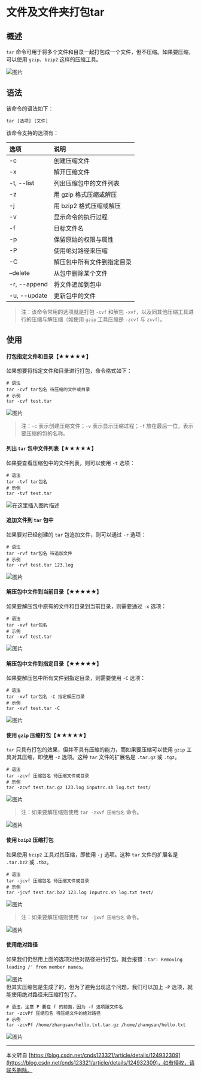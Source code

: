 # 文件及文件夹打包tar

概述
---

`tar` 命令可用于将多个文件和目录一起打包成一个文件，但不压缩。如果要压缩，可以使用 `gzip`、`bzip2` 这样的压缩工具。

![图片](../_media/Snipaste_2022-08-17_11-47-56.png ':size=80%')

语法
---

该命令的语法如下：

```
tar [选项] [文件]
```

该命令支持的选项有：

| 选项 | 说明 |
| :-- | :-- |
| \-c | 创建压缩文件 |
| \-x | 解开压缩文件 |
| \-t, --list | 列出压缩包中的文件列表 |
| \-z | 用 gzip 格式压缩或解压 |
| \-j | 用 bzip2 格式压缩或解压 |
| \-v | 显示命令的执行过程 |
| \-f | 目标文件名 |
| \-p | 保留原始的权限与属性 |
| \-P | 使用绝对路径来压缩 |
| \-C | 解压包中所有文件到指定目录 |
| –delete | 从包中删除某个文件 |
| \-r, --append | 将文件追加到包中 |
| \-u, --update | 更新包中的文件 |

> 注：该命令常用的选项就是打包 `-cvf` 和解包 `-xvf`，以及同其他压缩工具进行的压缩与解压缩（如使用 `gzip` 工具压缩是 `-zcvf` 与 `zxvf`）。

使用
---

#### 打包指定文件和目录【★★★★★】

如果想要将指定文件和目录进行打包，命令格式如下：

```
# 语法
tar -cvf tar包名 待压缩的文件或目录
# 示例
tar -cvf test.tar
```

![图片](../_media/Snipaste_2022-08-17_11-50-38.png ':size=80%')

> 注：`-c` 表示创建压缩文件；`-v` 表示显示压缩过程；`-f` 放在最后一位，表示要压缩的包的名称。

#### 列出 `tar` 包中文件列表【★★★★★】

如果要查看压缩包中的文件列表，则可以使用 `-t` 选项：

```
# 语法
tar -tvf tar包名
# 示例
tar -tvf test.tar
```

![在这里插入图片描述](../_media/Snipaste_2022-08-17_11-56-05.png ':size=80%')

#### 追加文件到 `tar` 包中

如果要对已经创建的 `tar` 包追加文件，则可以通过 `-r` 选项：

```
# 语法
tar -rvf tar包名 待追加文件
# 示例
tar -rvf test.tar 123.log
```

![图片](../_media/Snipaste_2022-08-17_11-54-11.png ':size=80%')

#### 解压包中文件到当前目录【★★★★★】

如果要解压包中原有的文件和目录到当前目录，则需要通过 `-x` 选项：

```
# 语法
tar -xvf tar包名
# 示例
tar -xvf test.tar
```

![图片](../_media/Snipaste_2022-08-17_11-57-23.png ':size=60%')

#### 解压包中文件到指定目录【★★★★★】

如果要解压包中所有文件到指定目录，则需要使用 `-C` 选项：

```
# 语法
tar -xvf tar包名 -C 指定解压目录
# 示例
tar -xvf test.tar -C
```

![图片](../_media/Snipaste_2022-08-17_11-59-54.png ':size=80%')

#### 使用 `gzip` 压缩打包【★★★★★】

`tar` 只具有打包的效果，但并不具有压缩的能力，而如果要压缩可以使用 `gzip` 工具对其压缩，即使用 `-z` 选项。这种 `tar` 文件的扩展名是 `.tar.gz` 或 `.tgz`。

```
# 语法
tar -zcvf 压缩包名 待压缩文件或目录
# 示例
tar -zcvf test.tar.gz 123.log inputrc.sh log.txt test/
```

![图片](../_media/Snipaste_2022-08-17_12-02-24.png ':size=80%')

> 注：如果要解压缩则使用 `tar -zxvf 压缩包名` 命令。

![图片](../_media/Snipaste_2022-08-17_12-04-21.png ':size=60%')

#### 使用 `bzip2` 压缩打包

如果使用 `bzip2` 工具对其压缩，即使用 `-j` 选项。这种 `tar` 文件的扩展名是 `.tar.bz2` 或 `.tbz`。

```
# 语法
tar -jcvf 压缩包名 待压缩文件或目录
# 示例
tar -jcvf test.tar.bz2 123.log inputrc.sh log.txt test/
```

![图片](../_media/Snipaste_2022-08-17_12-07-31.png ':size=80%')

> 注：如果要解压缩则使用 `tar -jxvf 压缩包名` 命令。

![图片](../_media/Snipaste_2022-08-17_12-08-54.png  ':size=60%')

#### 使用绝对路径

如果我们仍然用上面的选项对绝对路径进行打包。就会报错：`tar: Removing leading /' from member names`。

![图片](../_media/Snipaste_2022-08-17_12-10-18.png ':size=80%')  
但其实压缩包是生成了的，但为了避免出现这个问题，我们可以加上 `-P` 选项，就能使用绝对路径来压缩打包了。

```
# 语法，注意 P 要在 f 的前面，因为 -f 选项跟文件名
tar -zcvPf 压缩包名 待压缩文件的绝对路径
# 示例
tar -zcvPf /home/zhangsan/hello.txt.tar.gz /home/zhangsan/hello.txt
```

![图片](../_media/Snipaste_2022-08-17_12-11-33.png ':size=80%')

---

本文转自 [https://blog.csdn.net/cnds123321/article/details/124932309](https://blog.csdn.net/cnds123321/article/details/124932309)，如有侵权，请联系删除。
